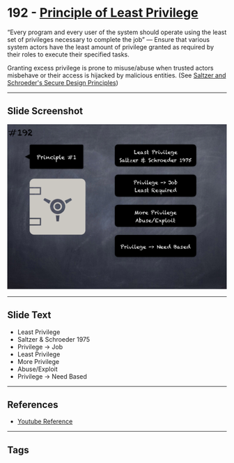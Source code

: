 # 192 - [Principle of Least Privilege](Principle%20of%20Least%20Privilege.md)
“Every program and every user of the system should operate using the least set of privileges necessary to complete the job” — Ensure that various system actors have the least amount of privilege granted as required by their roles to execute their specified tasks. 

Granting excess privilege is prone to misuse/abuse when trusted actors misbehave or their access is hijacked by malicious entities. (See [Saltzer and Schroeder's Secure Design Principles](https://en.wikipedia.org/wiki/Saltzer_and_Schroeder's_design_principles))
___
## Slide Screenshot
![0192.png](../../images/5.Pitfalls%20and%20Best%20Practices%20201/192.png)
___
## Slide Text
- Least Privilege
- Saltzer & Schroeder 1975
- Privilege -> Job
- Least Privilege
- More Privilege
- Abuse/Exploit
- Privilege -> Need Based
___
## References
- [Youtube Reference](https://youtu.be/QSsfkmcdbPw?t=697)
___
## Tags